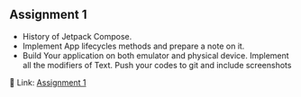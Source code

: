 ## Assignment 1

-   History of Jetpack Compose.
-   Implement App lifecycles methods and prepare a note on it.
-   Build Your application on both emulator and physical device. Implement all the modifiers of Text. Push your codes to git and include screenshots

🔗 Link: [Assignment 1](notes_JC_&_lifecycle/BASIC_app/)

